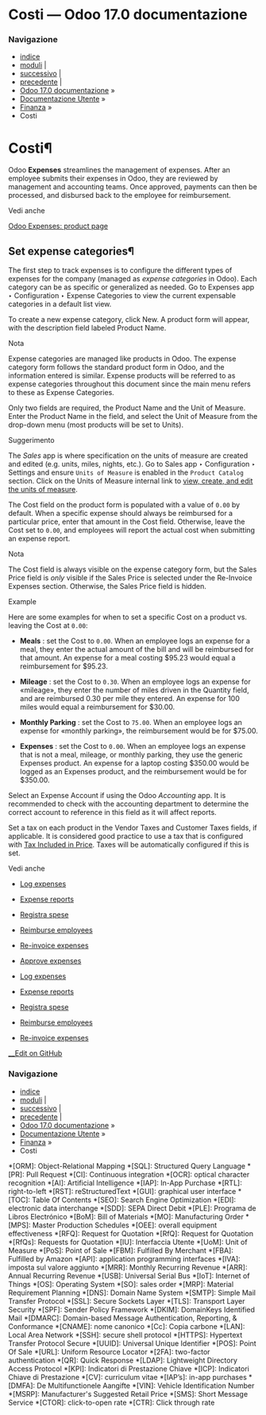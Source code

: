 # Costi — Odoo 17.0 documentazione

### Navigazione

  * [indice](../../genindex.html "Indice generale")
  * [moduli](../../py-modindex.html "Indice del modulo Python") |
  * [successivo](expenses/approve_expenses.html "Approve expenses") |
  * [precedente](accounting/reporting/year_end.html "Year-end closing") |
  * [Odoo 17.0 documentazione](../../index-2.html) »
  * [Documentazione Utente](../../applications.html) »
  * [Finanza](../finance.html) »
  * Costi



# Costi¶

Odoo **Expenses** streamlines the management of expenses. After an employee submits their expenses in Odoo, they are reviewed by management and accounting teams. Once approved, payments can then be processed, and disbursed back to the employee for reimbursement.

Vedi anche

[Odoo Expenses: product page](https://www.odoo.com/app/expenses)

## Set expense categories¶

The first step to track expenses is to configure the different types of expenses for the company (managed as _expense categories_ in Odoo). Each category can be as specific or generalized as needed. Go to Expenses app ‣ Configuration ‣ Expense Categories to view the current expensable categories in a default list view.

To create a new expense category, click New. A product form will appear, with the description field labeled Product Name.

Nota

Expense categories are managed like products in Odoo. The expense category form follows the standard product form in Odoo, and the information entered is similar. Expense products will be referred to as expense categories throughout this document since the main menu refers to these as Expense Categories.

Only two fields are required, the Product Name and the Unit of Measure. Enter the Product Name in the field, and select the Unit of Measure from the drop-down menu (most products will be set to Units).

Suggerimento

The _Sales_ app is where specification on the units of measure are created and edited (e.g. units, miles, nights, etc.). Go to Sales app ‣ Configuration ‣ Settings and ensure `Units of Measure` is enabled in the `Product Catalog` section. Click on the Units of Measure internal link to [view, create, and edit the units of measure](../inventory_and_mrp/inventory/product_management/configure/uom.html).

The Cost field on the product form is populated with a value of `0.00` by default. When a specific expense should always be reimbursed for a particular price, enter that amount in the Cost field. Otherwise, leave the Cost set to `0.00`, and employees will report the actual cost when submitting an expense report.

Nota

The Cost field is always visible on the expense category form, but the Sales Price field is _only_ visible if the Sales Price is selected under the Re-Invoice Expenses section. Otherwise, the Sales Price field is hidden.

Example

Here are some examples for when to set a specific Cost on a product vs. leaving the Cost at `0.00`:

  * **Meals** : set the Cost to `0.00`. When an employee logs an expense for a meal, they enter the actual amount of the bill and will be reimbursed for that amount. An expense for a meal costing $95.23 would equal a reimbursement for $95.23.

  * **Mileage** : set the Cost to `0.30`. When an employee logs an expense for «mileage», they enter the number of miles driven in the Quantity field, and are reimbursed 0.30 per mile they entered. An expense for 100 miles would equal a reimbursement for $30.00.

  * **Monthly Parking** : set the Cost to `75.00`. When an employee logs an expense for «monthly parking», the reimbursement would be for $75.00.

  * **Expenses** : set the Cost to `0.00`. When an employee logs an expense that is not a meal, mileage, or monthly parking, they use the generic Expenses product. An expense for a laptop costing $350.00 would be logged as an Expenses product, and the reimbursement would be for $350.00.




Select an Expense Account if using the Odoo _Accounting_ app. It is recommended to check with the accounting department to determine the correct account to reference in this field as it will affect reports.

Set a tax on each product in the Vendor Taxes and Customer Taxes fields, if applicable. It is considered good practice to use a tax that is configured with [Tax Included in Price](accounting/taxes.html#taxes-included-in-price). Taxes will be automatically configured if this is set.

Vedi anche

  * [Log expenses](expenses/log_expenses.html)

  * [Expense reports](expenses/expense_reports.html)

  * [Registra spese](expenses/post_expenses.html)

  * [Reimburse employees](expenses/reimburse.html)

  * [Re-invoice expenses](expenses/reinvoice_expenses.html)




  * [Approve expenses](expenses/approve_expenses.html)
  * [Log expenses](expenses/log_expenses.html)
  * [Expense reports](expenses/expense_reports.html)
  * [Registra spese](expenses/post_expenses.html)
  * [Reimburse employees](expenses/reimburse.html)
  * [Re-invoice expenses](expenses/reinvoice_expenses.html)



[ __Edit on GitHub](https://github.com/odoo/documentation/edit/17.0/content/applications/finance/expenses.rst)

### Navigazione

  * [indice](../../genindex.html "Indice generale")
  * [moduli](../../py-modindex.html "Indice del modulo Python") |
  * [successivo](expenses/approve_expenses.html "Approve expenses") |
  * [precedente](accounting/reporting/year_end.html "Year-end closing") |
  * [Odoo 17.0 documentazione](../../index-2.html) »
  * [Documentazione Utente](../../applications.html) »
  * [Finanza](../finance.html) »
  * Costi


  *[ORM]: Object-Relational Mapping
  *[SQL]: Structured Query Language
  *[PR]: Pull Request
  *[CI]: Continuous integration
  *[OCR]: optical character recognition
  *[AI]: Artificial Intelligence
  *[IAP]: In-App Purchase
  *[RTL]: right-to-left
  *[RST]: reStructuredText
  *[GUI]: graphical user interface
  *[TOC]: Table Of Contents
  *[SEO]: Search Engine Optimization
  *[EDI]: electronic data interchange
  *[SDD]: SEPA Direct Debit
  *[PLE]: Programa de Libros Electrónico
  *[BoM]: Bill of Materials
  *[MO]: Manufacturing Order
  *[MPS]: Master Production Schedules
  *[OEE]: overall equipment effectiveness
  *[RFQ]: Request for Quotation
  *[RfQ]: Request for Quotation
  *[RfQs]: Requests for Quotation
  *[IU]: Interfaccia Utente
  *[UoM]: Unit of Measure
  *[PoS]: Point of Sale
  *[FBM]: Fulfilled By Merchant
  *[FBA]: Fulfilled by Amazon
  *[API]: application programming interfaces
  *[IVA]: imposta sul valore aggiunto
  *[MRR]: Monthly Recurring Revenue
  *[ARR]: Annual Recurring Revenue
  *[USB]: Universal Serial Bus
  *[IoT]: Internet of Things
  *[OS]: Operating System
  *[SO]: sales order
  *[MRP]: Material Requirement Planning
  *[DNS]: Domain Name System
  *[SMTP]: Simple Mail Transfer Protocol
  *[SSL]: Secure Sockets Layer
  *[TLS]: Transport Layer Security
  *[SPF]: Sender Policy Framework
  *[DKIM]: DomainKeys Identified Mail
  *[DMARC]: Domain-based Message Authentication, Reporting, & Conformance
  *[CNAME]: nome canonico
  *[Cc]: Copia carbone
  *[LAN]: Local Area Network
  *[SSH]: secure shell protocol
  *[HTTPS]: Hypertext Transfer Protocol Secure
  *[UUID]: Universal Unique Identifier
  *[POS]: Point Of Sale
  *[URL]: Uniform Resource Locator
  *[2FA]: two-factor authentication
  *[QR]: Quick Response
  *[LDAP]: Lightweight Directory Access Protocol
  *[KPI]: Indicatori di Prestazione Chiave
  *[ICP]: Indicatori Chiave di Prestazione
  *[CV]: curriculum vitae
  *[IAP’s]: in-app purchases
  *[DMFA]: De Multifunctionele Aangifte
  *[VIN]: Vehicle Identification Number
  *[MSRP]: Manufacturer's Suggested Retail Price
  *[SMS]: Short Message Service
  *[CTOR]: click-to-open rate
  *[CTR]: Click through rate